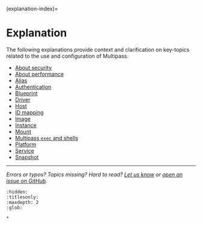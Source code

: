 (explanation-index)=
# Explanation

The following explanations provide context and clarification on key-topics related to the use and configuration of Multipass.  <!--- The following  was provided by @nielsenjared-->

- [About security](about-security)
- [About performance](about-performance)
- [Alias](alias)
- [Authentication](authentication)
- [Blueprint](blueprint)
- [Driver](driver)
- [Host](host)
- [ID mapping](id-mapping)
- [Image](image)
- [Instance](instance)
- [Mount](mount)
- [Multipass `exec` and shells](multipass-exec-and-shells)
- [Platform](platform)
- [Service](service)
- [Snapshot](snapshot)

--- 

*Errors or typos? Topics missing? Hard to read? <a href="https://docs.google.com/forms/d/e/1FAIpQLSd0XZDU9sbOCiljceh3rO_rkp6vazy2ZsIWgx4gsvl_Sec4Ig/viewform?usp=pp_url&entry.317501128=https://multipass.run/docs/explanation" target="_blank">Let us know</a> or <a href="https://github.com/canonical/multipass/issues/new/choose" target="_blank">open an issue on GitHub</a>.*


```{toctree}
:hidden:
:titlesonly:
:maxdepth: 2
:glob:

*
